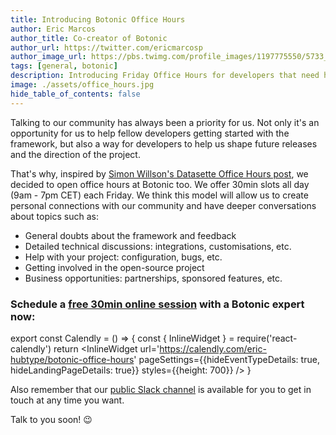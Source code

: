 ```yaml
---
title: Introducing Botonic Office Hours
author: Eric Marcos
author_title: Co-creator of Botonic
author_url: https://twitter.com/ericmarcosp
author_image_url: https://pbs.twimg.com/profile_images/1197775550/5733_122566497209_669867209_2289667_6455532_n_400x400.jpg
tags: [general, botonic]
description: Introducing Friday Office Hours for developers that need help with their Botonic projects or have general doubts about the framework
image: ./assets/office_hours.jpg
hide_table_of_contents: false
---
```


Talking to our community has always been a priority for us. Not only it's an opportunity for us to help fellow developers getting started with the framework, but also a way for developers to help us shape future releases and the direction of the project.

That's why, inspired by [Simon Willson's Datasette Office Hours post](https://simonwillison.net/2021/Feb/19/office-hours/), we decided to open office hours at Botonic too. We offer 30min slots all day (9am - 7pm CET) each Friday. We think this model will allow us to create personal connections with our community and have deeper conversations about topics such as:

- General doubts about the framework and feedback
- Detailed technical discussions: integrations, customisations, etc.
- Help with your project: configuration, bugs, etc.
- Getting involved in the open-source project
- Business opportunities: partnerships, sponsored features, etc.

### Schedule a <ins>free 30min online session</ins> with a Botonic expert now:

export const Calendly = () => {
const { InlineWidget } = require('react-calendly')
return <InlineWidget url='https://calendly.com/eric-hubtype/botonic-office-hours' pageSettings={{hideEventTypeDetails: true, hideLandingPageDetails: true}} styles={{height: 700}} />
}

<Calendly />

Also remember that our [public Slack channel](http://slack.botonic.io/) is available for you to get in touch at any time you want.

Talk to you soon! 😉
